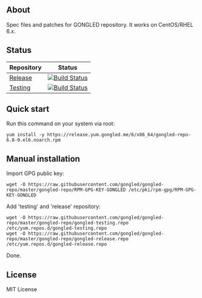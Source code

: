 ## About

Spec files and patches for GONGLED repository. It works on CentOS/RHEL 6.x.

## Status

| Repository | Status |
|------------|--------|
| [Release](https://release.yum.gongled.me/6/SRPMS/repoview/) | [![Build Status](https://jenkins.gongled.me/buildStatus/icon?job=gongled-repo%20(stable))](https://jenkins.gongled.me/job/gongled-repo%20(stable)/) | 
| [Testing](https://testing.yum.gongled.me/6/SRPMS/repoview/) | [![Build Status](https://jenkins.gongled.me/buildStatus/icon?job=gongled-repo%20(unstable))](https://jenkins.gongled.me/job/gongled-repo%20(unstable)) | 

## Quick start

Run this command on your system via root:

```
yum install -y https://release.yum.gongled.me/6/x86_64/gongled-repo-6.8-0.el6.noarch.rpm
```

## Manual installation

Import GPG public key:
```
wget -O https://raw.githubusercontent.com/gongled/gongled-repo/master/gongled-repo/RPM-GPG-KEY-GONGLED /etc/pki/rpm-gpg/RPM-GPG-KEY-GONGLED
```
Add 'testing' and 'release' repository:
```
wget -O https://raw.githubusercontent.com/gongled/gongled-repo/master/gongled-repo/gongled-testing.repo /etc/yum.repos.d/gongled-testing.repo
wget -O https://raw.githubusercontent.com/gongled/gongled-repo/master/gongled-repo/gongled-release.repo /etc/yum.repos.d/gongled-release.repo
```
Done.

## License

MIT License

